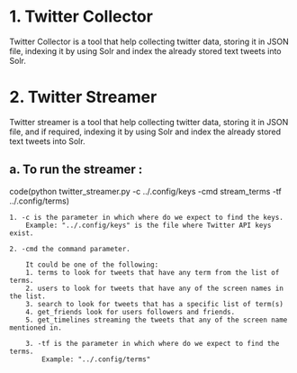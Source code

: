 # 1. Twitter Collector
Twitter Collector is a tool that help collecting twitter data, storing it in JSON file, indexing it by using Solr and index the already stored text tweets into Solr.


# 2. Twitter Streamer
Twitter streamer is a tool that help collecting twitter data, storing it in JSON file, and if required, indexing it by using Solr and index the already stored text tweets into Solr.


          
##   a.  To run the streamer :
code(python twitter_streamer.py -c ../.config/keys -cmd stream_terms -tf ../.config/terms)


    1. -c is the parameter in which where do we expect to find the keys. 
        Example: "../.config/keys" is the file where Twitter API keys exist.

    2. -cmd the command parameter. 
        
        It could be one of the following:
        1. terms to look for tweets that have any term from the list of terms.
        2. users to look for tweets that have any of the screen names in the list.
        3. search to look for tweets that has a specific list of term(s)
        4. get_friends look for users followers and friends.
        5. get_timelines streaming the tweets that any of the screen name mentioned in.

        3. -tf is the parameter in which where do we expect to find the terms. 
            Example: "../.config/terms"
    
    